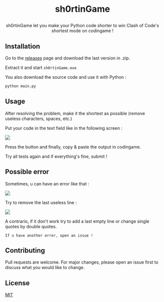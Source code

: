 # <p align="center"> sh0rtinGame </p>
<p align="center">sh0rtinGame let you make your Python code shorter to win Clash of Code's shortest mode on codingame !</p>


## Installation

Go to the <a href="https://github.com/akira-trinity/sh0rtinGame/releases">releases</a> page and download the last version in .zip.

Extract it and start ```sh0rtinGame.exe```

You also download the source code and use it with Python :
```bash
python main.py
```


## Usage

After resolving the problem, make it the shortest as possible (remove useless characters, spaces, etc.)

Put your code in the text field like in the following screen :

<img src="https://user-images.githubusercontent.com/62818208/198566765-cd8b5bc2-7770-4e76-8258-02b7916985f5.PNG">

Press the button and finally, copy & paste the output in codingame.

Try all tests again and if everything's fine, submit !

## Possible error

Sometimes, u can have an error like that :

<img src="https://user-images.githubusercontent.com/62818208/198569194-336e4580-78d6-4469-b453-61708c4a00a2.PNG">

Try to remove the last useless line :

<img src="https://user-images.githubusercontent.com/62818208/198569455-d8a40bf1-1ce5-4000-bc02-80c785f7f7e8.PNG">

A contrario, if it don't work try to add a last empty line or change single quotes by double quotes.

```If u have another error, open an issue !```

## Contributing
Pull requests are welcome. For major changes, please open an issue first to discuss what you would like to change.


## License
[MIT](https://choosealicense.com/licenses/mit/)

